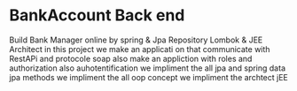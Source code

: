 ﻿# BankAccount Back end
Build Bank Manager online by spring & Jpa Repository Lombok & JEE Architect
in this project we make an applicati on that communicate with RestAPi and protocole soap
also make an appliction with roles and authorization also auhotentification
we impliment the all jpa and spring data jpa methods
we impliment the all oop concept
we impliment the archtect jEE